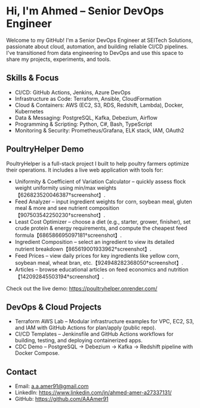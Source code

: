# Hi, I'm Ahmed – Senior DevOps Engineer

Welcome to my GitHub! I'm a Senior DevOps Engineer at SEITech Solutions, passionate about cloud, automation, and building reliable CI/CD pipelines. I've transitioned from data engineering to DevOps and use this space to share my projects, experiments, and tools.

## Skills & Focus
- CI/CD: GitHub Actions, Jenkins, Azure DevOps
- Infrastructure as Code: Terraform, Ansible, CloudFormation
- Cloud & Containers: AWS (EC2, S3, RDS, Redshift, Lambda), Docker, Kubernetes
- Data & Messaging: PostgreSQL, Kafka, Debezium, Airflow
- Programming & Scripting: Python, C#, Bash, TypeScript
- Monitoring & Security: Prometheus/Grafana, ELK stack, IAM, OAuth2

## PoultryHelper Demo
PoultryHelper is a full-stack project I built to help poultry farmers optimize their operations. It includes a live web application with tools for:

- Uniformity & Coefficient of Variation Calculator – quickly assess flock weight uniformity using min/max weights【626823520046387†screenshot】.
- Feed Analyzer – input ingredient weights for corn, soybean meal, gluten meal & more and see nutrient composition【907503542250230†screenshot】.
- Least Cost Optimizer – choose a diet (e.g., starter, grower, finisher), set crude protein & energy requirements, and compute the cheapest feed formula【686586695097181†screenshot】.
- Ingredient Composition – select an ingredient to view its detailed nutrient breakdown【865619001933962†screenshot】.
- Feed Prices – view daily prices for key ingredients like yellow corn, soybean meal, wheat bran, etc.【924948282368050†screenshot】.
- Articles – browse educational articles on feed economics and nutrition【142092845503194†screenshot】.

Check out the live demo: https://poultryhelper.onrender.com/

## DevOps & Cloud Projects
- Terraform AWS Lab – Modular infrastructure examples for VPC, EC2, S3, and IAM with GitHub Actions for plan/apply (public repo).
- CI/CD Templates – Jenkinsfile and GitHub Actions workflows for building, testing, and deploying containerized apps.
- CDC Demo – PostgreSQL -> Debezium -> Kafka -> Redshift pipeline with Docker Compose.

## Contact
- Email: a.a.amer91@gmail.com
- LinkedIn: https://www.linkedin.com/in/ahmed-amer-a27337131/
- GitHub: https://github.com/AAAmer91
